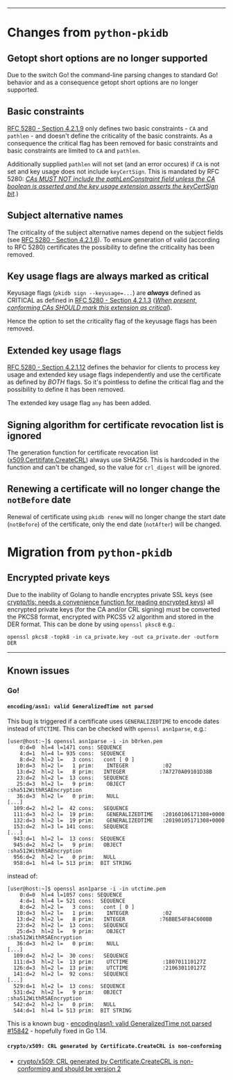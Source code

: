 ----
# Changes from `python-pkidb`
## Getopt short options are no longer supported
Due to the switch Go! the command-line parsing changes to standard Go! behavior and as a consequence getopt short options are no longer supported.

## Basic constraints
[RFC 5280 - Section 4.2.1.9](https://tools.ietf.org/html/rfc5280#section-4.2.1.9) only defines two basic constraints - `CA` and `pathlen` - and doesn't define the criticality of the basic constraints. As a consequence the critical flag has been removed for basic constraints and basic constraints are limited to `CA` and `pathlen`.

Additionally supplied `pathlen` will not set (and an error occures) if `CA` is not set and key usage does not include `keyCertSign`.
This is mandated by RFC 5280: _<u>CAs MUST NOT include the pathLenConstraint field unless the CA boolean is asserted and the key usage extension asserts the keyCertSign bit</u>._)

## Subject alternative names
The criticality of the subject alternative names depend on the subject fields (see [RFC 5280 - Section 4.2.1.6](https://tools.ietf.org/html/rfc5280#section-4.2.1.6)). To ensure generation of valid (according to RFC 5280) certificates the possibility to define the criticality has been removed.

## Key usage flags are always marked as critical
Keyusage flags (`pkidb sign --keyusage=...`) are **_always_** defined as CRITICAL as defined in [RFC 5280 - Section 4.2.1.3](https://tools.ietf.org/html/rfc5280#section-4.2.1.3) (_<u>When present, conforming CAs SHOULD mark this extension as critical</u>_).

Hence the option to set the criticality flag of the keyusage flags has been removed.

## Extended key usage flags
[RFC 5280 - Section 4.2.1.12](https://tools.ietf.org/html/rfc5280#section-4.2.1.12) defines the behavior for clients to process key usage and extended key usage flags independently and use the certificate as defined by *BOTH* flags. So it's pointless to define the critical flag and the possibility to define it has been removed.

The extended key usage flag `any` has been added.

## Signing algorithm for certificate revocation list is ignored
The generation function for certificate revocation list ([x509.Certitifate.CreateCRL](https://golang.org/pkg/crypto/x509/#Certificate.CreateCRL)) always use SHA256. This is hardcoded in the function and can't be changed, so the value for `crl_digest` will be ignored.

## Renewing a certificate will no longer change the `notBefore` date
Renewal of certificate using `pkidb renew` will no longer change the start date (`notBefore`) of the certificate, only the end date (`notAfter`) will be changed.

# Migration from `python-pkidb`
## Encrypted private keys
Due to the inability of Golang to handle encryptes private SSL keys (see [crypto/tls: needs a convenience function for reading encrypted keys](https://github.com/golang/go/issues/6722))
all encrypted private keys (for the CA and/or CRL signing) must be converted the PKCS8 format, encrypted with PKCS5 v2 algorithm and stored in the DER format.
This can be done by using `openssl pksc8` e.g.:

`openssl pkcs8 -topk8 -in ca_private.key -out ca_private.der -outform DER`

----
## Known issues
### Go!
#### `encoding/asn1: valid GeneralizedTime not parsed`
This bug is triggered if a certificate uses `GENERALIZEDTIME` to encode dates instead of `UTCTIME`. This can be checked with `openssl asn1parse`, e.g.:

```
[user@host:~]$ openssl asn1parse -i -in b0rken.pem
    0:d=0  hl=4 l=1471 cons: SEQUENCE
    4:d=1  hl=4 l= 935 cons:  SEQUENCE
    8:d=2  hl=2 l=   3 cons:   cont [ 0 ]
   10:d=3  hl=2 l=   1 prim:    INTEGER           :02
   13:d=2  hl=2 l=   8 prim:   INTEGER           :7A7270A09101D38B
   23:d=2  hl=2 l=  13 cons:   SEQUENCE
   25:d=3  hl=2 l=   9 prim:    OBJECT            :sha512WithRSAEncryption
   36:d=3  hl=2 l=   0 prim:    NULL
[...]
  109:d=2  hl=2 l=  42 cons:   SEQUENCE
  111:d=3  hl=2 l=  19 prim:    GENERALIZEDTIME   :20160106171308+0000
  132:d=3  hl=2 l=  19 prim:    GENERALIZEDTIME   :20190105171308+0000
  153:d=2  hl=3 l= 141 cons:   SEQUENCE
[...]
  943:d=1  hl=2 l=  13 cons:  SEQUENCE
  945:d=2  hl=2 l=   9 prim:   OBJECT            :sha512WithRSAEncryption
  956:d=2  hl=2 l=   0 prim:   NULL
  958:d=1  hl=4 l= 513 prim:  BIT STRING
```

instead of:

```
[user@host:~]$ openssl asn1parse -i -in utctime.pem
    0:d=0  hl=4 l=1057 cons: SEQUENCE
    4:d=1  hl=4 l= 521 cons:  SEQUENCE
    8:d=2  hl=2 l=   3 cons:   cont [ 0 ]
   10:d=3  hl=2 l=   1 prim:    INTEGER           :02
   13:d=2  hl=2 l=   8 prim:   INTEGER           :76BBE54F84C600BB
   23:d=2  hl=2 l=  13 cons:   SEQUENCE
   25:d=3  hl=2 l=   9 prim:    OBJECT            :sha512WithRSAEncryption
   36:d=3  hl=2 l=   0 prim:    NULL
[...]
  109:d=2  hl=2 l=  30 cons:   SEQUENCE
  111:d=3  hl=2 l=  13 prim:    UTCTIME           :180701110127Z
  126:d=3  hl=2 l=  13 prim:    UTCTIME           :210630110127Z
  141:d=2  hl=2 l=  92 cons:   SEQUENCE
[...]
  529:d=1  hl=2 l=  13 cons:  SEQUENCE
  531:d=2  hl=2 l=   9 prim:   OBJECT            :sha512WithRSAEncryption
  542:d=2  hl=2 l=   0 prim:   NULL
  544:d=1  hl=4 l= 513 prim:  BIT STRING

```

This is a known bug - [encoding/asn1: valid GeneralizedTime not parsed #15842](https://github.com/golang/go/issues/15842) - hopefully fixed in Go 1.14.

#### `crypto/x509: CRL generated by Certificate.CreateCRL is non-conforming`
* [crypto/x509: CRL generated by Certificate.CreateCRL is non-conforming and should be version 2](https://github.com/golang/go/issues/35428)

